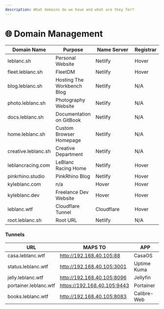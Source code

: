 ```yaml
---
description: What domains do we have and what are they for?
---
```


# 🌐 Domain Management

<table><thead><tr><th>Domain Name</th><th>Purpose</th><th width="200">Name Server</th><th>Registrar</th></tr></thead><tbody><tr><td>leblanc.sh</td><td>Personal Website</td><td>Netlify</td><td>Hover</td></tr><tr><td>fleet.leblanc.sh</td><td>FleetDM</td><td>Netlify</td><td>Hover</td></tr><tr><td>blog.leblanc.sh</td><td>Hosting The Workbench Blog</td><td>Netlify</td><td>N/A</td></tr><tr><td>photo.leblanc.sh</td><td>Photography Website</td><td>Netlify</td><td>N/A</td></tr><tr><td>docs.leblanc.sh</td><td>Documentation on GitBook</td><td>Netlify</td><td>N/A</td></tr><tr><td>home.leblanc.sh</td><td>Custom Browser Homepage</td><td>Netlify</td><td>N/A</td></tr><tr><td>creative.leblanc.sh</td><td>Creative Department</td><td>Netlify</td><td>N/A</td></tr><tr><td>leblancracing.com</td><td>LeBlanc Racing Home</td><td>Netlify</td><td>Hover</td></tr><tr><td>pinkrhino.studio</td><td>PinkRhino Blog</td><td>Netlify</td><td>Hover</td></tr><tr><td>kyleblanc.com</td><td>n/a</td><td>Hover</td><td>Hover</td></tr><tr><td>kyleblanc.dev</td><td>Freelance Dev Website</td><td>Hover</td><td>Hover</td></tr><tr><td>leblanc.wtf</td><td>Cloudflare Tunnel</td><td>Cloudflare</td><td>Hover</td></tr><tr><td>root.leblanc.sh</td><td>Root URL</td><td>Netlify</td><td>N/A</td></tr></tbody></table>

### Tunnels

| URL                   | MAPS TO                     | APP         |
| --------------------- | --------------------------- | ----------- |
| casa.leblanc.wtf      | http://192.168.40.105:88    | CasaOS      |
| status.leblanc.wtf    | http://192.168.40.105:3001  | Uptime Kuma |
| jelly.leblanc.wtf     | http://192.168.40.105:8096  | Jellyfin    |
| portainer.leblanc.wtf | https://192.168.40.105:9443 | Portainer   |
| books.leblanc.wtf     | http://192.168.40.105:8083  | Calibre-Web |

